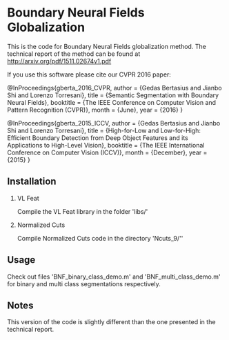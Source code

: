 # Boundary Neural Fields Globalization

This is the code for Boundary Neural Fields globalization method. The technical report of the method can be found at http://arxiv.org/pdf/1511.02674v1.pdf 

If you use this software please cite our CVPR 2016 paper:

@InProceedings{gberta_2016_CVPR, 
author = {Gedas Bertasius and Jianbo Shi and Lorenzo Torresani},
title = {Semantic Segmentation with Boundary Neural Fields},
booktitle = {The IEEE Conference on Computer Vision and Pattern Recognition (CVPR)},
month = {June},
year = {2016}
}

@InProceedings{gberta_2015_ICCV,
author = {Gedas Bertasius and Jianbo Shi and Lorenzo Torresani},
title = {High-for-Low and Low-for-High: Efficient Boundary Detection from Deep Object Features and its Applications to High-Level Vision},
booktitle = {The IEEE International Conference on Computer Vision (ICCV)},
month = {December},
year = {2015}
}


## Installation

1. VL Feat

	Compile the VL Feat library in the folder 'libs/'

2. Normalized Cuts

	Compile Normalized Cuts code in the directory 'Ncuts_9/''

## Usage

Check out files 'BNF_binary_class_demo.m' and 'BNF_multi_class_demo.m' for binary and multi class segmentations respectively.


## Notes

This version of the code is slightly different than the one presented in the technical report.
